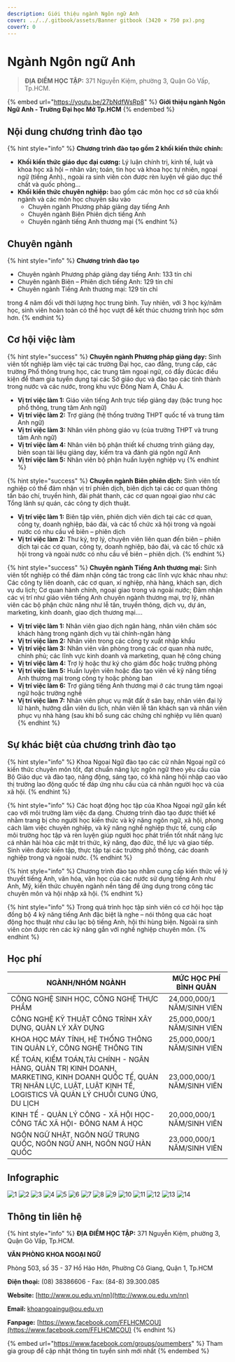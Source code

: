 ```yaml
---
description: Giới thiệu ngành Ngôn ngữ Anh
cover: ../../.gitbook/assets/Banner gitbook (3420 × 750 px).png
coverY: 0
---
```


# Ngành Ngôn ngữ Anh

> **ĐỊA ĐIỂM HỌC TẬP:** 371 Nguyễn Kiệm, phường 3, Quận Gò Vấp, Tp.HCM.

{% embed url="https://youtu.be/27bNdfWsRp8" %}
**Giới thiệu ngành Ngôn Ngữ Anh - Trường Đại học Mở Tp.HCM**
{% endembed %}

## Nội dung chương trình đào tạo

{% hint style="info" %}
**Chương trình đào tạo gồm 2 khối kiến thức chính:**

* **Khối kiến thức giáo dục đại cương:** Lý luận chính trị, kinh tế, luật và khoa học xã hội – nhân văn; toán, tin học và khoa học tự nhiên, ngoại ngữ (tiếng Anh)., ngoài ra sinh viên còn được rèn luyện về giáo dục thể chất và quốc phòng…
* **Khối kiến thức chuyên nghiệp:** bao gồm các môn học cơ sở của khối ngành và các môn học chuyên sâu vào
  * Chuyên ngành Phương pháp giảng dạy tiếng Anh
  * Chuyên ngành Biên Phiên dịch tiếng Anh
  * Chuyên ngành tiếng Anh thương mại
{% endhint %}

## Chuyên ngành

{% hint style="info" %}
**Chương trình đào tạo**

* Chuyên ngành Phương pháp giảng dạy tiếng Anh: 133 tín chỉ
* Chuyên ngành Biên – Phiên dịch tiếng Anh: 129 tín chỉ
* Chuyên ngành Tiếng Anh thương mại: 129 tín chỉ

trong 4 năm đối với thời lượng học trung bình. Tuy nhiên, với 3 học kỳ/năm học, sinh viên hoàn toàn có thể học vượt để kết thúc chương trình học sớm hơn.
{% endhint %}

## Cơ hội việc làm

{% hint style="success" %}
**Chuyên ngành Phương pháp giảng dạy:** Sinh viên tốt nghiệp làm việc tại các trường Đại học, cao đẳng, trung cấp, các trường Phổ thông trung học, các trung tâm ngoại ngữ, có đầy đủcác điều kiện để tham gia tuyển dụng tại các Sở giáo dục và đào tạo các tỉnh thành trong nước và các nước, trong khu vực Đông Nam Á, Châu Á.

* **Vị trí việc làm 1:** Giáo viên tiếng Anh trực tiếp giảng dạy (bậc trung học phổ thông, trung tâm Anh ngữ)
* **Vị trí việc làm 2:** Trợ giảng (hệ thống trường THPT quốc tế và trung tâm Anh ngữ)
* **Vị trí việc làm 3:** Nhân viên phòng giáo vụ (của trường THPT và trung tâm Anh ngữ)
* **Vị trí việc làm 4:** Nhân viên bộ phận thiết kế chương trình giảng dạy, biên soạn tài liệu giảng dạy, kiểm tra và đánh giá ngôn ngữ Anh
* **Vị trí việc làm 5:** Nhân viên bộ phận huấn luyện nghiệp vụ
{% endhint %}

{% hint style="success" %}
**Chuyên ngành Biên phiên dịch:** Sinh viên tốt nghiệp có thể đảm nhận vị trí phiên dịch, biên dịch tại các cơ quan thông tấn báo chí, truyền hình, đài phát thanh, các cơ quan ngoại giao như các Tổng lãnh sự quán, các công ty dịch thuật.

* **Vị trí việc làm 1:** Biên tập viên, phiên dịch viên dịch tại các cơ quan, công ty, doanh nghiệp, báo đài, và các tổ chức xã hội trong và ngoài nước có nhu cầu về biên – phiên dịch
* **Vị trí việc làm 2:** Thư ký, trợ lý, chuyên viên liên quan đến biên – phiên dịch tại các cơ quan, công ty, doanh nghiệp, báo đài, và các tổ chức xã hội trong và ngoài nước có nhu cầu về biên – phiên dịch.
{% endhint %}

{% hint style="success" %}
**Chuyên ngành Tiếng Anh thương mại:** Sinh viên tốt nghiệp có thể đảm nhận công tác trong các lĩnh vực khác nhau như: Các công ty liên doanh, các cơ quan, xí nghiệp, nhà hàng, khách sạn, dịch vụ du lịch; Cơ quan hành chính, ngoại giao trong và ngoài nước; Đảm nhận các vị trí như giáo viên tiếng Anh chuyên ngành thương mại, trợ lý, nhân viên các bộ phận chức năng như lễ tân, truyền thông, dịch vụ, dự án, marketing, kinh doanh, giao dịch thương mại….

* **Vị trí việc làm 1:** Nhân viên giao dịch ngân hàng, nhân viên chăm sóc khách hàng trong ngành dịch vụ tài chính-ngân hàng
* **Vị trí việc làm 2:** Nhân viên trong các công ty xuất nhập khẩu
* **Vị trí việc làm 3:** Nhân viên văn phòng trong các cơ quan nhà nước, chính phủ; các lĩnh vực kinh doanh và marketing, quan hệ công chúng
* **Vị trí việc làm 4:** Trợ lý hoặc thư ký cho giám đốc hoặc trưởng phòng
* **Vị trí việc làm 5:** Huấn luyện viên hoặc đào tạo viên về kỹ năng tiếng Anh thương mại trong công ty hoặc phòng ban
* **Vị trí việc làm 6:** Trợ giảng tiếng Anh thương mại ở các trung tâm ngoại ngữ hoặc trường nghề
* **Vị trí việc làm 7:** Nhân viên phục vụ mặt đất ở sân bay, nhân viên đại lý lữ hành, hướng dẫn viên du lịch, nhân viên lễ tân khách sạn và nhân viên phục vụ nhà hàng (sau khi bổ sung các chứng chỉ nghiệp vụ liên quan)
{% endhint %}

## Sự khác biệt của chương trình đào tạo

{% hint style="info" %}
Khoa Ngọai Ngữ đào tạo các cử nhân Ngoại ngữ có kiến thức chuyên môn tốt, đạt chuẩn năng lực ngôn ngữ theo yêu cầu của Bộ Giáo dục và đào tạo, năng động, sáng tạo, có khả năng hội nhập cao vào thị trường lao động quốc tế đáp ứng nhu cầu của cá nhân người học và của xã hội.
{% endhint %}

{% hint style="info" %}
Các hoạt động học tập của Khoa Ngoại ngữ gắn kết cao với môi trường làm việc đa dạng. Chương trình đào tạo được thiết kế nhằm trang bị cho người học kiến thức và kỹ năng ngôn ngữ, xã hội, phong cách làm việc chuyên nghiệp, và kỹ năng nghề nghiệp thực tế, cung cấp môi trường học tập và rèn luyện giúp người học phát triển tốt nhất năng lực cá nhân hài hòa các mặt tri thức, kỹ năng, đạo đức, thể lực và giao tiếp. Sinh viên được kiến tập, thực tập tại các trường phổ thông, các doanh nghiệp trong và ngoài nước.
{% endhint %}

{% hint style="info" %}
Chương trình đào tạo nhằm cung cấp kiến thức về lý thuyết tiếng Anh, văn hóa, văn học của các nước sử dụng tiếng Anh như Anh, Mỹ, kiến thức chuyên ngành nền tảng để ứng dụng trong công tác chuyên môn và hội nhập xã hội.
{% endhint %}

{% hint style="info" %}
Trong quá trình học tập sinh viên có cơ hội học tập đồng bộ 4 kỹ năng tiếng Anh đặc biệt là nghe – nói thông qua các hoạt động học thuật như câu lạc bộ tiếng Anh, hội thi hùng biện. Ngoài ra sinh viên còn được rèn các kỹ năng gắn với nghề nghiệp chuyên môn.
{% endhint %}

## Học phí

| NGÀNH/NHÓM NGÀNH                                                                                                                                                                  | MỨC HỌC PHÍ BÌNH QUÂN      |
| --------------------------------------------------------------------------------------------------------------------------------------------------------------------------------- | -------------------------- |
| CÔNG NGHỆ SINH HỌC, CÔNG NGHỆ THỰC PHẨM                                                                                                                                           | 24,000,000/1 NĂM/SINH VIÊN |
| CÔNG NGHỆ KỸ THUẬT CÔNG TRÌNH XÂY DỰNG, QUẢN LÝ XÂY DỰNG                                                                                                                          | 25,000,000/1 NĂM/SINH VIÊN |
| KHOA HỌC MÁY TÍNH, HỆ THỐNG THÔNG TIN QUẢN LÝ, CÔNG NGHỆ THÔNG TIN                                                                                                                | 25,000,000/1 NĂM/SINH VIÊN |
| KẾ TOÁN, KIỂM TOÁN,TÀI CHÍNH - NGÂN HÀNG, QUẢN TRỊ KINH DOANH, MARKETING, KINH DOANH QUỐC TẾ, QUẢN TRỊ NHÂN LỰC, LUẬT, LUẬT KINH TẾ, LOGISTICS VÀ QUẢN LÝ CHUỖI CUNG ỨNG, DU LỊCH | 23,000,000/1 NĂM/SINH VIÊN |
| KINH TẾ - QUẢN LÝ CÔNG - XÃ HỘI HỌC- CÔNG TÁC XÃ HỘI- ĐÔNG NAM Á HỌC                                                                                                              | 20,000,000/1 NĂM/SINH VIÊN |
| NGÔN NGỮ NHẬT, NGÔN NGỮ TRUNG QUỐC, NGÔN NGỮ ANH, NGÔN NGỮ HÀN QUỐC                                                                                                               | 23,000,000/1 NĂM/SINH VIÊN |

## Infographic

![1](<../../.gitbook/assets/1 - tiêu đề (9).png>) ![2](<../../.gitbook/assets/2 - giới thiệu chung (5).png>) ![3](<../../.gitbook/assets/3 - việc làm (2).png>) ![4](<../../.gitbook/assets/4 - CƠ HỘI VIỆC LÀM.png>) ![5](<../../.gitbook/assets/5 - CƠ HỘI VIỆC LÀM.png>) ![6](<../../.gitbook/assets/6 - CƠ HỘI VIỆC LÀM.png>) ![7](<../../.gitbook/assets/7 - định hướng đào tạo (3).png>) ![8](<../../.gitbook/assets/8 - định hướng đào tạo (1).png>) ![9](<../../.gitbook/assets/9 - định hướng đào tạo.png>) ![10](<../../.gitbook/assets/10 - CHƯƠNG TRÌNH đào tạo.png>) ![11](<../../.gitbook/assets/11 - nd ctdt.png>) ![12](<../../.gitbook/assets/13 - học phí (3).png>) ![13](<../../.gitbook/assets/14 - học phí.png>) ![14](<../../.gitbook/assets/15 - liên hệ (3).png>)

## Thông tin liên hệ

{% hint style="info" %}
**ĐỊA ĐIỂM HỌC TẬP:** 371 Nguyễn Kiệm, phường 3, Quận Gò Vấp, Tp.HCM.

**VĂN PHÒNG KHOA NGOẠI NGỮ**

Phòng 503, số 35 - 37 Hồ Hảo Hớn, Phường Cô Giang, Quận 1, Tp.HCM

**Điện thoại:** (08) 38386606 - Fax: (84-8) 39.300.085

**Website:** [http://www.ou.edu.vn/nn](http://www.ou.edu.vn/nn)

**Email:** khoangoaingu@ou.edu.vn

**Fanpage:** [https://www.facebook.com/FFLHCMCOU](https://www.facebook.com/FFLHCMCOU)
{% endhint %}

{% embed url="https://www.facebook.com/groups/oumembers" %}
Tham gia group để cập nhật thông tin tuyển sinh mới nhất
{% endembed %}
